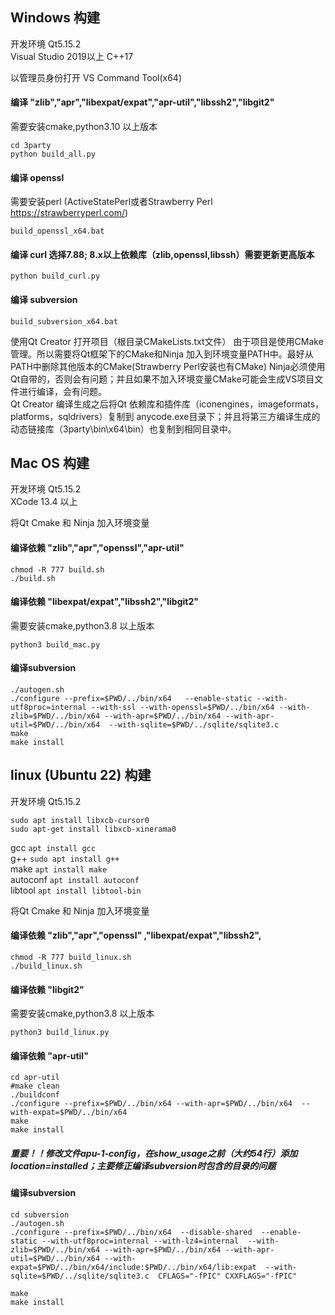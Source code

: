 ## Windows 构建  
开发环境 Qt5.15.2  
Visual Studio 2019以上 C++17  

以管理员身份打开 VS Command Tool(x64)  

####  编译 "zlib","apr","libexpat/expat","apr-util","libssh2","libgit2"  
需要安装cmake,python3.10 以上版本  
```
cd 3party
python build_all.py
```

#### 编译 openssl  
需要安装perl (ActiveStatePerl或者Strawberry Perl https://strawberryperl.com/)   
```
build_openssl_x64.bat
```
#### 编译 curl 选择7.88; 8.x以上依赖库（zlib,openssl,libssh）需要更新更高版本
```
python build_curl.py
```


#### 编译 subversion  
```
build_subversion_x64.bat
```

使用Qt Creator 打开项目（根目录CMakeLists.txt文件）
由于项目是使用CMake管理。所以需要将Qt框架下的CMake和Ninja 加入到环境变量PATH中。最好从PATH中删除其他版本的CMake(Strawberry Perl安装也有CMake)
Ninja必须使用Qt自带的，否则会有问题；并且如果不加入环境变量CMake可能会生成VS项目文件进行编译，会有问题。  
Qt Creator  编译生成之后将Qt 依赖库和插件库（iconengines，imageformats，platforms，sqldrivers）复制到 anycode.exe目录下；并且将第三方编译生成的动态链接库（3party\bin\x64\bin）也复制到相同目录中。



## Mac OS 构建  
开发环境 Qt5.15.2  
XCode 13.4 以上

将Qt Cmake 和 Ninja 加入环境变量



####  编译依赖 "zlib","apr","openssl","apr-util"
```
chmod -R 777 build.sh
./build.sh
```

#### 编译依赖 "libexpat/expat","libssh2","libgit2"
需要安装cmake,python3.8 以上版本  

```
python3 build_mac.py
```


#### 编译subversion
```
./autogen.sh
./configure --prefix=$PWD/../bin/x64   --enable-static --with-utf8proc=internal --with-ssl --with-openssl=$PWD/../bin/x64 --with-zlib=$PWD/../bin/x64 --with-apr=$PWD/../bin/x64 --with-apr-util=$PWD/../bin/x64  --with-sqlite=$PWD/../sqlite/sqlite3.c
make
make install
```

## linux (Ubuntu 22) 构建  

开发环境 Qt5.15.2  

```
sudo apt install libxcb-cursor0
sudo apt-get install libxcb-xinerama0
```

gcc `apt install gcc`  
g++  `sudo apt install g++`  
make `apt install make`  
autoconf  `apt install autoconf`  
libtool   `apt install libtool-bin`  



将Qt Cmake 和 Ninja 加入环境变量  

####  编译依赖 "zlib","apr","openssl" ,"libexpat/expat","libssh2",
```
chmod -R 777 build_linux.sh
./build_linux.sh
```

#### 编译依赖 "libgit2"  

需要安装cmake,python3.8 以上版本  

```
python3 build_linux.py
```


####  编译依赖 "apr-util"

```
cd apr-util
#make clean
./buildconf
./configure --prefix=$PWD/../bin/x64 --with-apr=$PWD/../bin/x64  --with-expat=$PWD/../bin/x64
make
make install
```

##### 重要！！修改文件apu-1-config，在show_usage之前（大约54行）添加 location=installed；主要修正编译subversion时包含的目录的问题


#### 编译subversion



```
cd subversion
./autogen.sh
./configure --prefix=$PWD/../bin/x64  --disable-shared  --enable-static --with-utf8proc=internal --with-lz4=internal  --with-zlib=$PWD/../bin/x64 --with-apr=$PWD/../bin/x64 --with-apr-util=$PWD/../bin/x64 --with-expat=$PWD/../bin/x64/include:$PWD/../bin/x64/lib:expat  --with-sqlite=$PWD/../sqlite/sqlite3.c  CFLAGS="-fPIC" CXXFLAGS="-fPIC"

make
make install
```


